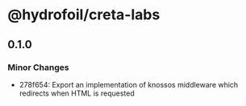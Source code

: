 # @hydrofoil/creta-labs

## 0.1.0

### Minor Changes

- 278f654: Export an implementation of knossos middleware which redirects when HTML is requested
